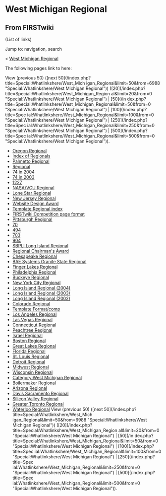 # West Michigan Regional

## From FIRSTwiki

(List of links)

Jump to: navigation, search

< [West Michigan Regional](/index.php?title=West_Michigan_Regional&redirect=no "West Michigan
Regional")

The following pages link to here:

View (previous 50) ([next 50](/index.php?title=Special:Whatlinkshere/West_Mich
igan_Regional&limit=50&from=6988 "Special:Whatlinkshere/West Michigan
Regional")) ([20](/index.php?title=Special:Whatlinkshere/West_Michigan_Region
al&limit=20&from=0 "Special:Whatlinkshere/West Michigan Regional") | [50](/in
dex.php?title=Special:Whatlinkshere/West_Michigan_Regional&limit=50&from=0 "Special:Whatlinkshere/West Michigan Regional") | [100](/index.php?title=Spec
ial:Whatlinkshere/West_Michigan_Regional&limit=100&from=0 "Special:Whatlinkshere/West Michigan Regional") | [250](/index.php?title=Spec
ial:Whatlinkshere/West_Michigan_Regional&limit=250&from=0 "Special:Whatlinkshere/West Michigan Regional") | [500](/index.php?title=Spec
ial:Whatlinkshere/West_Michigan_Regional&limit=500&from=0 "Special:Whatlinkshere/West Michigan Regional")).

- [Oregon Regional](Oregon_Regional "Oregon Regional")
- [Index of Regionals](Index_of_Regionals "Index of Regionals")
- [Palmetto Regional](Palmetto_Regional "Palmetto Regional")
- [Regional](Regional "Regional")
- [74 in 2004](74_in_2004 "74 in 2004")
- [74 in 2003](74_in_2003 "74 in 2003")
- [1227](1227 "1227")
- [NASA/VCU Regional](NASA/VCU_Regional "NASA/VCU Regional")
- [Lone Star Regional](Lone_Star_Regional "Lone Star Regional")
- [New Jersey Regional](New_Jersey_Regional "New Jersey Regional")
- [Website Design Award](Website_Design_Award "Website Design Award")
- [Template:Regional index](Template:Regional_index "Template:Regional index")
- [FIRSTwiki:Competition page format](FIRSTwiki:Competition_page_format "FIRSTwiki:Competition page format")
- [Pittsburgh Regional](Pittsburgh_Regional "Pittsburgh Regional")
- [70](70 "70")
- [494](494 "494")
- [703](703 "703")
- [904](904 "904")
- [SBPLI Long Island Regional](SBPLI_Long_Island_Regional "SBPLI Long Island Regional")
- [Regional Chairman's Award](Regional_Chairman%27s_Award "Regional Chairman's Award")
- [Chesapeake Regional](Chesapeake_Regional "Chesapeake Regional")
- [BAE Systems Granite State Regional](BAE_Systems_Granite_State_Regional "BAE Systems Granite State Regional")
- [Finger Lakes Regional](Finger_Lakes_Regional "Finger Lakes Regional")
- [Philadelphia Regional](Philadelphia_Regional "Philadelphia Regional")
- [Buckeye Regional](Buckeye_Regional "Buckeye Regional")
- [New York City Regional](New_York_City_Regional "New York City Regional")
- [Long Island Regional (2004)](Long_Island_Regional_%282004%29 "Long Island Regional \(2004\)")
- [Long Island Regional (2003)](Long_Island_Regional_%282003%29 "Long Island Regional \(2003\)")
- [Long Island Regional (2002)](Long_Island_Regional_%282002%29 "Long Island Regional \(2002\)")
- [Colorado Regional](Colorado_Regional "Colorado Regional")
- [Template:Format/comp](Template:Format/comp "Template:Format/comp")
- [Los Angeles Regional](Los_Angeles_Regional "Los Angeles Regional")
- [Las Vegas Regional](Las_Vegas_Regional "Las Vegas Regional")
- [Connecticut Regional](Connecticut_Regional "Connecticut Regional")
- [Peachtree Regional](Peachtree_Regional "Peachtree Regional")
- [Israel Regional](Israel_Regional "Israel Regional")
- [Boston Regional](Boston_Regional "Boston Regional")
- [Great Lakes Regional](Great_Lakes_Regional "Great Lakes Regional")
- [Florida Regional](Florida_Regional "Florida Regional")
- [St. Louis Regional](St._Louis_Regional "St. Louis Regional")
- [Detroit Regional](Detroit_Regional "Detroit Regional")
- [Midwest Regional](Midwest_Regional "Midwest Regional")
- [Wisconsin Regional](Wisconsin_Regional "Wisconsin Regional")
- [Category:West Michigan Regional](Category:West_Michigan_Regional "Category:West Michigan Regional")
- [Boilermaker Regional](Boilermaker_Regional "Boilermaker Regional")
- [Arizona Regional](Arizona_Regional "Arizona Regional")
- [Davis Sacramento Regional](Davis_Sacramento_Regional "Davis Sacramento Regional")
- [Silicon Valley Regional](Silicon_Valley_Regional "Silicon Valley Regional")
- [Greater Toronto Regional](Greater_Toronto_Regional "Greater Toronto Regional")
- [Waterloo Regional](Waterloo_Regional "Waterloo Regional") View (previous 50) ([next 50](/index.php?title=Special:Whatlinkshere/West_Mich
  igan_Regional&limit=50&from=6988 "Special:Whatlinkshere/West Michigan
  Regional")) ([20](/index.php?title=Special:Whatlinkshere/West_Michigan_Region
  al&limit=20&from=0 "Special:Whatlinkshere/West Michigan Regional") | [50](/in
  dex.php?title=Special:Whatlinkshere/West_Michigan_Regional&limit=50&from=0 "Special:Whatlinkshere/West Michigan Regional") | [100](/index.php?title=Spec
  ial:Whatlinkshere/West_Michigan_Regional&limit=100&from=0 "Special:Whatlinkshere/West Michigan Regional") | [250](/index.php?title=Spec
  ial:Whatlinkshere/West_Michigan_Regional&limit=250&from=0 "Special:Whatlinkshere/West Michigan Regional") | [500](/index.php?title=Spec
  ial:Whatlinkshere/West_Michigan_Regional&limit=500&from=0 "Special:Whatlinkshere/West Michigan Regional")).
